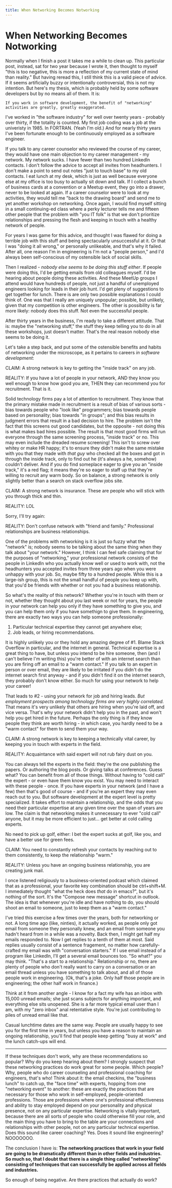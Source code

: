 ```yaml
---
title: When Networking Becomes Notworking
---
```


# When Networking Becomes Notworking

Normally when I finish a post it takes me a while to clean up.
This particular post, instead, sat for two year because I wrote it,
then thought to myself "this is too negative, this is more a reflection
of my current state of mind than reality." But having reread this,
I still think this is a valid piece of advice. If it seems artificially
buzzy or intentionally controversial, this is not my intention.
But here's my thesis, which is probably held by some software
developers but by no means all of them. It is:

    If you work in software development, the benefit of "networking"
    activities are greatly, greatly exaggerated.

I've worked in "the software industry" for well over twenty years -
probably over thirty, if the totality is counted. My first job coding
was a job at the univeristy in 1985. In FORTRAN. (Yeah I'm old.) And
for nearly thirty years I've been fortunate enough to be continuously
employed as a software engineer.

If you talk to any career counselor who reviewed the course of my
career, they would have one main objection to my career management -
my network. My network sucks. I have fewer than two hundred LinkedIn
contacts. I don't follow the advice to accept all invites from
headhunters. I don't make a point to send out notes "just to touch
base" to my old contacts. I eat lunch at my desk, which is just as
well because everyone else at my office is too busy to actually sit
down and talk. If I collect a bunch of business cards at a convention
or a Meetup event, they go into a drawer, never to be looked at again. If a
career counselor were to look at my activities, they would tell me
"back to the drawing board" and send me to yet another workshop on
networking. Once again, I would find myself sitting in a small
continuing-ed class where a perky lecturer tells me and fifteen other
people that the problem with "you IT folk" is that we don't prioritize
relationships and pressing the flesh and keeping in touch with a
healthy network of people.

For years I was game for this advice, and thought I was flawed for doing
a terrible job with this stuff and being spectacularly unsuccessful
at it. Or that I was "doing it all wrong," or personally
unlikeable, and that's why it failed. After all, one reason I'm in
engineering is I'm not a "people person," and I'd always been
self-conscious of my ostensible lack of social skills.  

Then I
realized - _nobody else seems to be doing this stuff either_. If
people were doing this, I'd be getting emails from old colleagues
myself. I'd be hearing about people doing these activities. And these
MeetUp groups I attend would have hundreds of people, not just a
handful of unemployed engineers looking for leads in their job
hunt. I'd get pleny of suggestions to get together for lunch.
There is are only two possible explanations I could think of. One was
that I really am uniquely unpopular; possible, but unlikely, given that
my competition is other engineers. The other is possibility is
far more likely: nobody
does this stuff. Not even the successful people.

After thirty years in the business, I'm ready to take a different
attitude. That is: maybe the "networking stuff," the stuff they keep
telling you to do in all these workshops, just doesn't matter. That's
the real reason nobody else seems to be doing it.

Let's take a step back, and put some of the ostensible benefits and
habits of networking under the microscope, as it pertains to careers
_in software development_:

CLAIM: A strong network is key to getting the "inside track" on any
job.

REALITY: If you have a lot of people in your network, AND they know
you well enough to know how good you are, THEN they can recommend
you for recruitment. That is it.

Solid technology firms pay a lot of attention to recruitment. They
know that the primary mistake made in recruitment is a result of bias
of various sorts - bias towards people who "look like" programmers;
bias towards people based on personality; bias towards "in groups";
and this bias results in judgment errors that result in a bad decision
to hire. The problem isn't the fact that this screens out good
candidates, but the opposite - not doing this is what makes bad hires possible.
The result is that most good firms will run everyone through the same
screening process, "inside track" or no. This may even include the
dreaded resume screening! This isn't to screw over whitey or make HR
happy; it's to ensure they didn't make the same mistake with you that
they made with
_that guy_ who checked all the boxes and got in through the inside
track, only to find out he (it's always a he, somehow) couldn't
deliver. And if you do find someplace eager to give you an "inside
track," it's a red flag; it means they're so eager to staff up that
they're willing to recruit any warm body. So on balance, a strong
network is only slightly better than a search on stack overflow jobs
site.

CLAIM: A strong network is insurance. These are people who will stick
with you through thick and thin.

REALITY: LOL

Sorry, I'll try again:

REALITY: Don't confuse network with "friend and family." Professional
relationships are business relationships.

One of the problems with networking is it is just so fuzzy what the
"network" is; nobody seems to be talking about the same thing when
they talk about "your network." However, I think I can feel safe claiming
that for
the purposes of "networking," your professional network consists of
the people in LinkedIn who you actually know well or used to work
with, not the headhunters you accepted invites from three years ago
when you were unhappy with your job. So, maybe fifty to a hundred
people. While this is a large-ish group, this is not the small 
handful of people you keep up with, that you'd be
friends with whether or not you had a business relationship.

So what's the reality of this network? Whether you're in touch 
with them or not, whether
they thought about you last week or not for years, the people in your
network can help you only if they have something to give you, and you
can help them only if you have somethign to give them. In engineering,
there are exactly two ways you can help someone professionally:

1. Particular technical expertise they cannot get anywhere else;
2. Job leads, or hiring recommendations.

It is highly unlikely you or they hold any amazing degree of #1. Blame
Stack Overflow in particular, and the internet in general. Technical
expertise is a great thing to have, but unless you intend to be hire
someone, then (and I can't believe I'm writing this) you're better of with
an internet search than you are firing off an email to a "warm contact."
If you talk to an expert in person or over email, they are
likely to be irritated if you didn't do the internet search first
anyway - and if you didn't find it on the internet search, they
probably don't know either. So much for using your network to help
your career!

That leads to #2 - using your network for job and hiring
leads. _But employment prospects among technology firms are very
highly correlated._ That means it's very unlikely that others are
hiring when you're laid off, and vice versa. That's why your network
didn't help you in the past, and won't help you get hired in the
future. Perhaps the only thing is if they know people they think are
worth hiring - in which case, you hardly need to be a "warm contact"
for them to send them your way.

CLAIM: A strong network is key to keeping a technically vital career,
by keeping you in touch with experts in the field.

REALITY: Acquaintance with said expert will not rub fairy dust on you.

You can always tell the experts in the field: they're the one
publishing the papers. Or authoring the blog posts. Or giving talks at
conferences. Guess what? You can benefit from all of those
things. Without having to "cold call" the expert - or even have them know
you exist. You may need to interact with these people - once. If you
have experts in your network (and I have a few) then that's good of
course - and if you're an expert they may even reach out to you. But
software development at the expert level is pretty specialized. It
takes effort to maintain a relationship, and the odds that you need
their particular expertise at any given time over the span of years
are low. The claim is that networking makes it unnecessary to ever "cold
call" anyone, but it may be more efficient to just... get better at
cold calling experts.

No need to pick up golf, either: I bet the expert sucks at golf, like
you, and have a better use for green fees.

CLAIM: You need to constantly refresh your contacts by reaching out to
them consistently, to keep the relationship "warm."

REALITY: Unless you have an ongoing business relationship, you are
creating junk mail.

I once listened religiously to a business-oriented podcast which
claimed that as a professional, your favorite key combination should be
ctrl+shift+M. I immediately thought "what the heck does _that_ do in
emacs?", but it's nothing of the sort. It's the "Compose new message"
shortcut in outlook. The idea is that whenever you're idle and
have nothing to do, you should shoot an email to someone, just to keep
them as a "warm contact."

I've tried this exercise a few times over the years, both for
networking or not. A long time ago (like, ninties), it actually
worked, as people only got email from someone they personally knew,
and an email from someone you hadn't heard from in a while was a
novelty. Back then, I might get half my emails responded to. Now I get replies to
a tenth of them at most. Said replies usually consist of a sentence
fragement, no matter how carefully-crafted my email was with
"conversation starters." If I use email instead of a program like
LinkedIn, I'll get a several email bounces too. "So what?" you may
think. "That's a start to a relationship." Relationship or no, there
are plenty of people who don't really want to carry on a conversation
or an email thread unless you have something to talk about, and
all of those people work in engineering. (Ok, that's a joke. Only half
those people are in engineering; the other half work in finance.)

Think at it from another angle - I know for a fact my wife has an
inbox with 15,000 unread emails; she just scans subjects for anything
important, and everything else sits unopened. She is a far more 
typical email user than I am, with my
"zero inbox" anal retentative style. You're just contributing to piles
of unread email like that.

Casual lunchtime dates are the same way. People are usually happy to
see you for the first time in years, but unless you have a reason to
maintain an ongoing relationship, you'll find that people keep getting
"busy at work" and the lunch catch-ups will end.

----------------------------------------------

If these techniques don't work, why are these recommendations so
popular? Why do you keep hearing about them? I strongly suspect that
these networking practices do work great for some people. Which
people? Why, people who do career counseling and professional
coaching for engineers, that's who! Think about it: the email checkins, the
"business lunch" to catch up, the "face time" with experts, hopping
from one "networking event" to another: these are exactly the
practices that are necessary for those who work in self-employed, people-oriented
professions. Those are professions where one's professional
effectiveness and ability to stay employed depend on your personality
and physical presence, not on any particular expertise. Networking is
vitally important, because there are all sorts of people who could
otherwise fill your role, and the main thing you have to bring to the
table are your connections and relationships with other people, not on
any particular technical expertise. Does this sound like career coaching?
Yes. Does it sound like engineering?  NOOOOOOO.

The conclusion I have is: **The networking practices that work in
your field are going to be dramatically different than in other fields
and industries. So much so, that I doubt that there is a single thing
called "networking" consisting of techniques that can successfully be
applied across all fields and industries.**

So enough of being negative. Are there practices that actually do
work?


